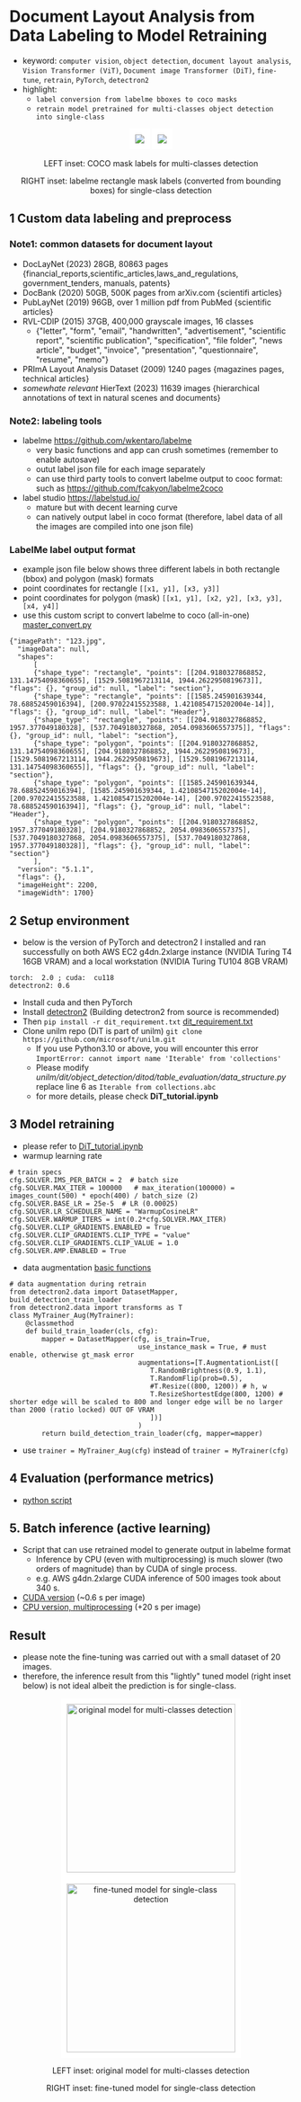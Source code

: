 # Document Layout Analysis from Data Labeling to Model Retraining
- keyword: ```computer vision```, ```object detection```,  ```document layout analysis```,  ```Vision Transformer (ViT)```, ```Document image Transformer (DiT)```, ```fine-tune```, ```retrain```, ```PyTorch```, ```detectron2```
- highlight:
  - ```label conversion from labelme bboxes to coco masks```
  - ```retrain model pretrained for multi-classes object detection into single-class```

<p align="center"><img src="https://github.com/er1czz/dit-maskrcnn-finetune/blob/main/example_coco_masks.png" style = "border:10px solid white"> <img src="https://github.com/er1czz/dit-maskrcnn-finetune/blob/main/example_labelme_bbox.png" style = "border:10px solid white"></p> 
<p align="center">LEFT inset: COCO mask labels for multi-classes detection</p>
<p align="center">RIGHT inset: labelme rectangle mask labels (converted from bounding boxes) for single-class detection</p>

## 1 Custom data labeling and preprocess
### Note1: common datasets for document layout
- DocLayNet (2023) 28GB, 80863 pages {financial_reports,scientific_articles,laws_and_regulations, government_tenders, manuals, patents}
- DocBank (2020) 50GB, 500K pages from arXiv.com {scientifi articles}
- PubLayNet (2019) 96GB, over 1 million pdf from PubMed {scientific articles}
- RVL-CDIP (2015) 37GB, 400,000 grayscale images, 16 classes
  - {"letter", "form", "email", "handwritten", "advertisement", "scientific report", "scientific publication", "specification", "file folder", "news article", "budget", "invoice", "presentation", "questionnaire", "resume", "memo"}
- PRImA Layout Analysis Dataset (2009) 1240 pages {magazines pages, technical articles}
- *somewhate relevant* HierText (2023)  11639 images {hierarchical annotations of text in natural scenes and documents}
  
### Note2: labeling tools
- labelme  https://github.com/wkentaro/labelme   
  - very basic functions and app can crush sometimes (remember to enable autosave)
  - outut label json file for each image separately 
  - can use third party tools to convert labelme output to cooc format: such as https://github.com/fcakyon/labelme2coco
- label studio https://labelstud.io/
  - mature but with decent learning curve
  - can natively output label in coco format (therefore, label data of all the images are compiled into one json file)

### LabelMe label output format
- example json file below shows three different labels in both rectangle (bbox) and polygon (mask) formats
- point coordinates for rectangle ```[[x1, y1], [x3, y3]]```
- point coordinates for polygon (mask) ```[[x1, y1], [x2, y2], [x3, y3], [x4, y4]]```
- use this custom script to convert labelme to coco (all-in-one) [master_convert.py](https://github.com/er1czz/dit-maskrcnn-finetune/blob/main/master_convert.py)
```
{"imagePath": "123.jpg",
  "imageData": null,
  "shapes":
      [
      {"shape_type": "rectangle", "points": [[204.9180327868852, 131.14754098360655], [1529.5081967213114, 1944.2622950819673]], "flags": {}, "group_id": null, "label": "section"},
      {"shape_type": "rectangle", "points": [[1585.245901639344, 78.68852459016394], [200.97022415523588, 1.4210854715202004e-14]], "flags": {}, "group_id": null, "label": "Header"},
      {"shape_type": "rectangle", "points": [[204.9180327868852, 1957.377049180328], [537.7049180327868, 2054.0983606557375]], "flags": {}, "group_id": null, "label": "section"},
      {"shape_type": "polygon", "points": [[204.9180327868852, 131.14754098360655], [204.9180327868852, 1944.2622950819673], [1529.5081967213114, 1944.2622950819673], [1529.5081967213114, 131.14754098360655]], "flags": {}, "group_id": null, "label": "section"},
      {"shape_type": "polygon", "points": [[1585.245901639344, 78.68852459016394], [1585.245901639344, 1.4210854715202004e-14], [200.97022415523588, 1.4210854715202004e-14], [200.97022415523588, 78.68852459016394]], "flags": {}, "group_id": null, "label": "Header"},
      {"shape_type": "polygon", "points": [[204.9180327868852, 1957.377049180328], [204.9180327868852, 2054.0983606557375], [537.7049180327868, 2054.0983606557375], [537.7049180327868, 1957.377049180328]], "flags": {}, "group_id": null, "label": "section"}
      ],
  "version": "5.1.1",
  "flags": {},
  "imageHeight": 2200,
  "imageWidth": 1700}
```

## 2 Setup environment
- below is the version of PyTorch and detectron2 I installed and ran successfully on both AWS EC2 g4dn.2xlarge instance (NVIDIA Turing T4 16GB VRAM) and a local workstation (NVIDIA Turing TU104 8GB VRAM)
```
torch:  2.0 ; cuda:  cu118
detectron2: 0.6
```
- Install cuda and then PyTorch
- Install [detectron2](https://detectron2.readthedocs.io/en/latest/tutorials/install.html) (Building detectron2 from source is recommended)
- Then ```pip install -r dit_requirement.txt``` [dit_requirement.txt](https://github.com/er1czz/dit-maskrcnn-finetune/blob/main/dit_requirement.txt)
- Clone unilm repo (DiT is part of unilm) ```git clone https://github.com/microsoft/unilm.git```
  - If you use Python3.10 or above, you will encounter this error ```ImportError: cannot import name 'Iterable' from 'collections'```
  - Please modify *unilm/dit/object_detection/ditod/table_evaluation/data_structure.py* replace line 6 as ```Iterable from collections.abc```
  - for more details, please check **DiT_tutorial.ipynb**

## 3 Model retraining
- please refer to [DiT_tutorial.ipynb](https://github.com/er1czz/dit-maskrcnn-finetune/blob/main/DiT_tutorial.ipynb)
- warmup learning rate
```
# train specs
cfg.SOLVER.IMS_PER_BATCH = 2  # batch size
cfg.SOLVER.MAX_ITER = 100000   # max_iteration(100000) = images_count(500) * epoch(400) / batch_size (2)
cfg.SOLVER.BASE_LR = 25e-5  # LR (0.00025)
cfg.SOLVER.LR_SCHEDULER_NAME = "WarmupCosineLR"
cfg.SOLVER.WARMUP_ITERS = int(0.2*cfg.SOLVER.MAX_ITER)
cfg.SOLVER.CLIP_GRADIENTS.ENABLED = True
cfg.SOLVER.CLIP_GRADIENTS.CLIP_TYPE = "value"
cfg.SOLVER.CLIP_GRADIENTS.CLIP_VALUE = 1.0
cfg.SOLVER.AMP.ENABLED = True
```
- data augmentation [basic functions](https://github.com/facebookresearch/detectron2/blob/main/detectron2/data/transforms/augmentation_impl.py)
```
# data augmentation during retrain
from detectron2.data import DatasetMapper, build_detection_train_loader
from detectron2.data import transforms as T
class MyTrainer_Aug(MyTrainer):
    @classmethod
    def build_train_loader(cls, cfg):
        mapper = DatasetMapper(cfg, is_train=True,
                                use_instance_mask = True, # must enable, otherwise gt_mask error
                                augmentations=[T.AugmentationList([
                                   T.RandomBrightness(0.9, 1.1),
                                   T.RandomFlip(prob=0.5),
                                   #T.Resize((800, 1200)) # h, w 
                                   T.ResizeShortestEdge(800, 1200) # shorter edge will be scaled to 800 and longer edge will be no larger than 2000 (ratio locked) OUT OF VRAM
                                   ])]
                                )
        return build_detection_train_loader(cfg, mapper=mapper)
```
  - use ```trainer = MyTrainer_Aug(cfg)``` instead of ```trainer = MyTrainer(cfg)```
## 4 Evaluation (performance metrics)
- [python script](https://github.com/er1czz/dit-maskrcnn-finetune/blob/main/evaluation.py)

## 5. Batch inference (active learning)
- Script that can use retrained model to generate output in labelme format
  - Inference by CPU (even with multiprocessing) is much slower (two orders of magnitude) than by CUDA of single process.
  - e.g. AWS g4dn.2xlarge CUDA inference of 500 images took about 340 s.
- [CUDA version](https://github.com/er1czz/dit-maskrcnn-finetune/blob/main/dit-base-mrcnn-labelme-batch-cuda.py) (~0.6 s per image)
- [CPU version, multiprocessing](https://github.com/er1czz/dit-maskrcnn-finetune/blob/main/dit-base-mrcnn-labelme-batch-cuda.py) (+20 s per image)

## Result
- please note the fine-tuning was carried out with a small dataset of 20 images.
- therefore, the inference result from this "lightly" tuned model (right inset below) is not ideal albeit the prediction is for single-class.

<p align="center">
  <img src="https://github.com/er1czz/dit-maskrcnn-finetune/blob/main/result_original_5classes.png" title="original model for multi-classes detection" style = "border:10px solid white" width="300"> 
  <img src="https://github.com/er1czz/dit-maskrcnn-finetune/blob/main/result_tuned_1class.png" title="fine-tuned model for single-class detection" style = "border:10px solid white" width="300">
</p> 
<p align="center">LEFT inset: original model for multi-classes detection</p>
<p align="center">RIGHT inset: fine-tuned model for single-class detection</p>

